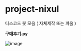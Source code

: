 # project-nixul

디스코드 봇 모음 ( 자체제작 또는 퍼옴 )


**구매후기.py**

![image](https://github.com/user-attachments/assets/e5b12861-995b-4889-956c-03cac86cfa88)


